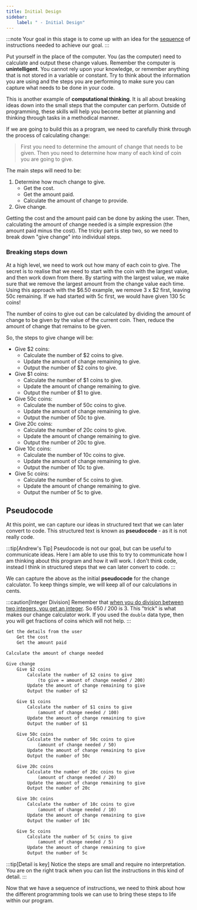 ```yaml
---
title: Initial Design
sidebar:
    label: " - Initial Design"
---
```


:::note
Your goal in this stage is to come up with an idea for the [sequence](/book/part-1-instructions/1-sequence-and-data/1-concepts/01-sequence) of instructions needed to achieve our goal.
:::

Put yourself in the place of the computer. You (as the computer) need to calculate and output these change values. Remember the computer is **unintelligent**. You cannot rely upon your knowledge, or remember anything that is not stored in a variable or constant. Try to think about the information you are using and the steps you are performing to make sure you can capture what needs to be done in your code.

This is another example of **computational thinking**. It is all about breaking ideas down into the small steps that the computer can perform. Outside of programming, these skills will help you become better at planning and thinking through tasks in a methodical manner.

If we are going to build this as a program, we need to carefully think through the process of calculating change:

> First you need to determine the amount of change that needs to be given. Then you need to determine how many of each kind of coin you are going to give.

The main steps will need to be:

1. Determine how much change to give.
    * Get the cost.
    * Get the amount paid.
    * Calculate the amount of change to provide.
2. Give change.

Getting the cost and the amount paid can be done by asking the user.
Then, calculating the amount of change needed is a simple expression (the amount paid minus the cost).
The tricky part is step two, so we need to break down "give change" into individual steps.

### Breaking steps down

At a high level, we need to work out how many of each coin to give. The secret is to realise that we need to start with the coin with the largest value, and then work down from there. By starting with the largest value, we make sure that we remove the largest amount from the change value each time. Using this approach with the $6.50 example, we remove 3 x $2 first, leaving 50c remaining. If we had started with 5c first, we would have given 130 5c coins!

The number of coins to give out can be calculated by dividing the amount of change to be given by the value of the current coin. Then, reduce the amount of change that remains to be given.

So, the steps to give change will be:

* Give $2 coins:
  * Calculate the number of $2 coins to give.
  * Update the amount of change remaining to give.
  * Output the number of $2 coins to give.
* Give $1 coins:
  * Calculate the number of $1 coins to give.
  * Update the amount of change remaining to give.
  * Output the number of $1 to give.
* Give 50c coins:
  * Calculate the number of 50c coins to give.
  * Update the amount of change remaining to give.
  * Output the number of 50c to give.
* Give 20c coins:
  * Calculate the number of 20c coins to give.
  * Update the amount of change remaining to give.
  * Output the number of 20c to give.
* Give 10c coins:
  * Calculate the number of 10c coins to give.
  * Update the amount of change remaining to give.
  * Output the number of 10c to give.
* Give 5c coins:
  * Calculate the number of 5c coins to give.
  * Update the amount of change remaining to give.
  * Output the number of 5c to give.

## Pseudocode

At this point, we can capture our ideas in structured text that we can later convert to code. This structured text is known as **pseudocode** - as it is not really code.

:::tip[Andrew's Tip]
Pseudocode is not our goal, but can be useful to communicate ideas. Here I am able to use this to try to communicate how I am thinking about this program and how it will work. I don't think code, instead I think in structured steps that we can later convert to code.
:::

We can capture the above as the initial **pseudocode** for the change calculator.
To keep things simple, we will keep all of our calculations in cents.

:::caution[Integer Division]
Remember that [when you do division between two integers, you get an integer](/book/part-1-instructions/1-sequence-and-data/1-concepts/06-type#example). So 650 / 200 is 3.
This "trick" is what makes our change calculator work.
If you used the `double` data type, then you will get fractions of coins which will not help.
:::

```txt
Get the details from the user
    Get the cost
    Get the amount paid

Calculate the amount of change needed

Give change
    Give $2 coins
        Calculate the number of $2 coins to give 
            (to give = amount of change needed / 200)
        Update the amount of change remaining to give
        Output the number of $2

    Give $1 coins
        Calculate the number of $1 coins to give
            (amount of change needed / 100)
        Update the amount of change remaining to give
        Output the number of $1

    Give 50c coins
        Calculate the number of 50c coins to give
            (amount of change needed / 50)
        Update the amount of change remaining to give
        Output the number of 50c

    Give 20c coins
        Calculate the number of 20c coins to give
            (amount of change needed / 20)
        Update the amount of change remaining to give
        Output the number of 20c

    Give 10c coins
        Calculate the number of 10c coins to give
            (amount of change needed / 10)
        Update the amount of change remaining to give
        Output the number of 10c

    Give 5c coins
        Calculate the number of 5c coins to give
            (amount of change needed / 5)
        Update the amount of change remaining to give
        Output the number of 5c
```

:::tip[Detail is key]
Notice the steps are small and require no interpretation. You are on the right track when you can list the instructions in this kind of detail.
:::

Now that we have a sequence of instructions, we need to think about how the different programming tools we can use to bring these steps to life within our program.
